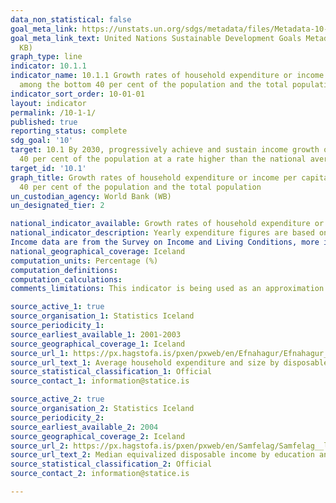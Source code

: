 ```yaml
---
data_non_statistical: false
goal_meta_link: https://unstats.un.org/sdgs/metadata/files/Metadata-10-01-01.pdf
goal_meta_link_text: United Nations Sustainable Development Goals Metadata (PDF 221
  KB)
graph_type: line
indicator: 10.1.1
indicator_name: 10.1.1 Growth rates of household expenditure or income per capita
  among the bottom 40 per cent of the population and the total population
indicator_sort_order: 10-01-01
layout: indicator
permalink: /10-1-1/
published: true
reporting_status: complete
sdg_goal: '10'
target: 10.1 By 2030, progressively achieve and sustain income growth of the bottom
  40 per cent of the population at a rate higher than the national average
target_id: '10.1'
graph_title: Growth rates of household expenditure or income per capita among the bottom
  40 per cent of the population and the total population
un_custodian_agency: World Bank (WB)
un_designated_tier: 2

national_indicator_available: Growth rates of household expenditure or income per capita among by income groups.
national_indicator_description: Yearly expenditure figures are based on the household expenditure survey that has been a continous survey since the year 2000. The results are a three year average at price levels of the last year except during the years 2011-2016 where results are based on a four year average due to poor research responses in the years 2013-2015.
Income data are from the Survey on Income and Living Conditions, more information on the survey can be found here: https://hagstofa.is/utgafur/lysigogn/lysigogn/?fileId=56788
national_geographical_coverage: Iceland
computation_units: Percentage (%)
computation_definitions: 
computation_calculations: 
comments_limitations: This indicator is being used as an approximation of the UN SDG Indicator. Where possible, we will work to identify or develop Icelandic data to meet the global indicator specification. This indicator has been identified in collaboration with topic experts.

source_active_1: true
source_organisation_1: Statistics Iceland
source_periodicity_1: 
source_earliest_available_1: 2001-2003
source_geographical_coverage_1: Iceland
source_url_1: https://px.hagstofa.is/pxen/pxweb/en/Efnahagur/Efnahagur__visitolur__4a_neyslarannsokn/VIS05304.px
source_url_text_1: Average household expenditure and size by disposable income from 2003
source_statistical_classification_1: Official
source_contact_1: information@statice.is

source_active_2: true
source_organisation_2: Statistics Iceland
source_periodicity_2: 
source_earliest_available_2: 2004
source_geographical_coverage_2: Iceland
source_url_2: https://px.hagstofa.is/pxen/pxweb/en/Samfelag/Samfelag__launogtekjur__3_tekjur__2_tekjur_silc/LIF01121.px
source_url_text_2: Median equivalized disposable income by education and income quintiles 2004-2016
source_statistical_classification_2: Official
source_contact_2: information@statice.is

---
```

